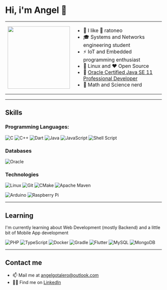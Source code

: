 # Hi, i'm Angel 👋

<table border="0" cellspacing="0" cellpadding="0">
	<tr>
		<td>
		<!-- Animated GIF -->
			<img width = 200vh class="animation" src="https://media.giphy.com/media/6mmchNhidG5NlGRj6p/giphy.gif"/>
		</td>
		<!-- Brief description -->
		<td>
			<ul>
				<li>🐁 I like 🐀 ratoneo</li>
				<li>🎓 Systems and Networks engineering student</li>
				<li>⚡ IoT and Embedded programming enthusiast</li>
				<li>🐧 Linux and ❤️ Open Source</li>
				<li>📔 <a href="https://catalog-education.oracle.com/pls/certview/sharebadge?id=137A88C45375CDCE9367710DA0AED18567DE9B13A0DF9809B68C77F306520E92">Oracle Certified Java SE 11 Professional Developer</a></li>
				<li>🧪 Math and Science nerd</li>
			</ul>
		</td>
	</tr>
</table>

<!-- Badges come from (https://github.com/Ileriayo/markdown-badges) -->
<hr/>

## Skills


### Programming Languages:
![C](https://img.shields.io/badge/c-%2300599C.svg?style=for-the-badge&logo=c&logoColor=white)
![C++](https://img.shields.io/badge/c++-%2300599C.svg?style=for-the-badge&logo=c%2B%2B&logoColor=white)
![Dart](https://img.shields.io/badge/dart-%230175C2.svg?style=for-the-badge&logo=dart&logoColor=white)
![Java](https://img.shields.io/badge/java-%23ED8B00.svg?style=for-the-badge&logo=java&logoColor=white)
![JavaScript](https://img.shields.io/badge/javascript-%23F7DF1E.svg?style=for-the-badge&logo=javascript&logoColor=%23323330)
![Shell Script](https://img.shields.io/badge/shell_script-%23121011.svg?style=for-the-badge&logo=gnu-bash&logoColor=white)

### Databases
![Oracle](https://img.shields.io/badge/Oracle-F80000?style=for-the-badge&logo=oracle&logoColor=white)

### Technologies
![Linux](https://img.shields.io/badge/Linux-FCC624?style=for-the-badge&logo=linux&logoColor=black)
![Git](https://img.shields.io/badge/git-%23F05033.svg?style=for-the-badge&logo=git&logoColor=white)
![CMake](https://img.shields.io/badge/CMake-%23008FBA.svg?style=for-the-badge&logo=cmake&logoColor=white)
![Apache Maven](https://img.shields.io/badge/Apache%20Maven-C71A36?style=for-the-badge&logo=Apache%20Maven&logoColor=white)

![Arduino](https://img.shields.io/badge/-Arduino-00979D?style=for-the-badge&logo=Arduino&logoColor=white)
![Raspberry Pi](https://img.shields.io/badge/-RaspberryPi-C51A4A?style=for-the-badge&logo=Raspberry-Pi)


<!-- Currently learning footer -->
<hr/>

## Learning
I'm currently learning about Web Development (mostly Backend) and a little bit of Mobile App development

![PHP](https://img.shields.io/badge/php-%23777BB4.svg?style=for-the-badge&logo=php&logoColor=white)
![TypeScript](https://img.shields.io/badge/typescript-%23007ACC.svg?style=for-the-badge&logo=typescript&logoColor=white)
![Docker](https://img.shields.io/badge/docker-%230db7ed.svg?style=for-the-badge&logo=docker&logoColor=white)
![Gradle](https://img.shields.io/badge/Gradle-02303A.svg?style=for-the-badge&logo=Gradle&logoColor=white)
![Flutter](https://img.shields.io/badge/Flutter-%2302569B.svg?style=for-the-badge&logo=Flutter&logoColor=white)
![MySQL](https://img.shields.io/badge/mysql-%2300f.svg?style=for-the-badge&logo=mysql&logoColor=white)
![MongoDB](https://img.shields.io/badge/MongoDB-%234ea94b.svg?style=for-the-badge&logo=mongodb&logoColor=white)


<!-- Contact me footer -->
<hr/>

## Contact me
- 📫 Mail me at angelgotalero@outlook.com
- 🧑‍💻 Find me on [LinkedIn](https://www.linkedin.com/in/taleroangel)
